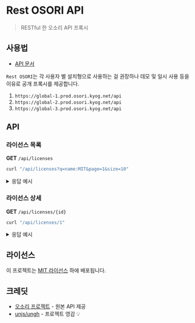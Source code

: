 # Rest OSORI API

> RESTful 한 오소리 API 프록시

## 사용법

- [API 문서](https://rest-osori.vercel.app)

`Rest OSORI`는 각 사용자 별 설치형으로 사용하는 걸 권장하나
데모 및 일시 사용 등을 이유로 공개 프록시를 제공합니다.

1. `https://global-1.prod.osori.kyog.net/api`
2. `https://global-2.prod.osori.kyog.net/api`
3. `https://global-3.prod.osori.kyog.net/api`

## API

### 라이선스 목록

**GET** `/api/licenses`

```bash
curl "/api/licenses?q=name:MIT&page=1&size=10"
```

<details>
<summary>응답 예시</summary>

```json
{
  "total_count": 150,
  "items": [
    {
      "id": 1,
      "name": "MIT License",
      "spdx": "MIT",
      "osi_approval": true,
      "obligations": {
        "disclosing_src": "NONE",
        "notification": true,
        "including_license": "REQUIRED"
      },
      "nicknames": [
        "MIT",
        "Expat License"
      ]
    }
  ]
}
```

</details>

### 라이선스 상세

**GET** `/api/licenses/{id}`

```bash
curl "/api/licenses/1"
```

<details>
<summary>응답 예시</summary>

```json
{
  "id": 1,
  "name": "MIT License",
  "spdx": "MIT",
  "osi_approval": true,
  "license_text": "MIT License\n\nCopyright (c) [year] [fullname]\n\nPermission is hereby granted...",
  "obligations": {
    "disclosing_src": "NONE",
    "notification": true,
    "including_license": "REQUIRED"
  },
  "nicknames": [
    "MIT",
    "Expat License"
  ]
}
```

</details>

## 라이선스

이 프로젝트는 [MIT 라이선스](./LICENSE) 하에 배포됩니다.

## 크레딧

- [오소리 프로젝트](https://olis.or.kr/osori) - 원본 API 제공
- [unjs/ungh](https://github.com/unjs/ungh) - 프로젝트 영감 💡
